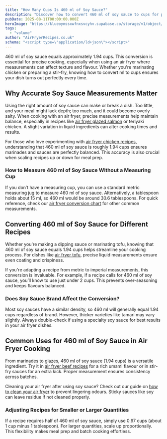 ```yaml
---
title: "How Many Cups Is 460 ml of Soy Sauce?"
description: "Discover how to convert 460 ml of soy sauce to cups for precise cooking and baking. Perfect for air fryer recipes and meal prep!"
pubDate: 2025-08-11T00:00:00.000Z
heroImage: "https://klueoymssxwfnxsvcyhv.supabase.co/storage/v1/object/public/md/how-many-cups-is-460-ml-of-soy-sauce-e76cf3d4.webp"
tags:
  - "volume"
author: "AirFryerRecipes.co.uk"
schema: "<script type=\"application/ld+json\"></script>"
---
```


<p>460 ml of soy sauce equals approximately 1.94 cups. This conversion is essential for precise cooking, especially when using an air fryer where measurements can affect texture and flavour. Whether you're marinating chicken or preparing a stir-fry, knowing how to convert ml to cups ensures your dish turns out perfectly every time.</p>

<h2>Why Accurate Soy Sauce Measurements Matter</h2>  
<p>Using the right amount of soy sauce can make or break a dish. Too little, and your meal might lack depth; too much, and it could become overly salty. When cooking with an air fryer, precise measurements help maintain balance, especially in recipes like <a href=https://www.airfryerrecipe.co.uk/recipes>air fryer glazed salmon</a> or teriyaki chicken. A slight variation in liquid ingredients can alter cooking times and results.</p>  

<p>For those who love experimenting with <a href=https://www.airfryerrecipe.co.uk/recipe-category/chicken>air fryer chicken recipes</a>, understanding that 460 ml of soy sauce is roughly 1.94 cups ensures marinades and sauces are perfectly balanced. This accuracy is also crucial when scaling recipes up or down for meal prep.</p>  

<h3>How to Measure 460 ml of Soy Sauce Without a Measuring Cup</h3>  
<p>If you don’t have a measuring cup, you can use a standard metric measuring jug to measure 460 ml of soy sauce. Alternatively, a tablespoon holds about 15 ml, so 460 ml would be around 30.6 tablespoons. For quick reference, check our <a href=https://www.airfryerrecipe.co.uk/air-fryer-conversion-chart>air fryer conversion chart</a> for other common measurements.</p>  

<h2>Converting 460 ml of Soy Sauce for Different Recipes</h2>  
<p>Whether you're making a dipping sauce or marinating tofu, knowing that 460 ml of soy sauce equals 1.94 cups helps streamline your cooking process. For dishes like <a href=https://www.airfryerrecipe.co.uk/recipe-category/tofu>air fryer tofu</a>, precise liquid measurements ensure even coating and crispiness.</p>  

<p>If you're adapting a recipe from metric to imperial measurements, this conversion is invaluable. For example, if a recipe calls for 460 ml of soy sauce, you’ll know to use just under 2 cups. This prevents over-seasoning and keeps flavours balanced.</p>  

<h3>Does Soy Sauce Brand Affect the Conversion?</h3>  
<p>Most soy sauces have a similar density, so 460 ml will generally equal 1.94 cups regardless of brand. However, thicker varieties like tamari may vary slightly. Always double-check if using a specialty soy sauce for best results in your air fryer dishes.</p>  

<h2>Common Uses for 460 ml of Soy Sauce in Air Fryer Cooking</h2>  
<p>From marinades to glazes, 460 ml of soy sauce (1.94 cups) is a versatile ingredient. Try it in <a href=https://www.airfryerrecipe.co.uk/recipe-category/beef>air fryer beef recipes</a> for a rich umami flavour or in stir-fry sauces for an extra kick. Proper measurement ensures consistency across batches.</p>  

<p>Cleaning your air fryer after using soy sauce? Check out our guide on <a href=https://www.airfryerrecipe.co.uk/air-fryer-cleaner>how to clean your air fryer</a> to prevent lingering odours. Sticky sauces like soy can leave residue if not cleaned properly.</p>  

<h3>Adjusting Recipes for Smaller or Larger Quantities</h3>  
<p>If a recipe requires half of 460 ml of soy sauce, simply use 0.97 cups (about 1 cup minus 1 tablespoon). For larger quantities, scale up proportionally. This flexibility makes meal prep and batch cooking effortless.</p>